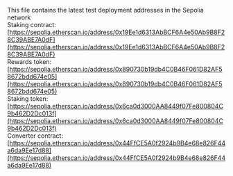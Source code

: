 This file contains the latest test deployment addresses in the Sepolia network<br/>Staking contract: [https://sepolia.etherscan.io/address/0x19Ee1d6313AbBCF6A4e50Ab9B8F28C39ABE7A0dF](https://sepolia.etherscan.io/address/0x19Ee1d6313AbBCF6A4e50Ab9B8F28C39ABE7A0dF)<br/>Rewards token: [https://sepolia.etherscan.io/address/0x890730b19db4C0B46F061D82AF58672bdd674e05](https://sepolia.etherscan.io/address/0x890730b19db4C0B46F061D82AF58672bdd674e05)<br/>Staking token: [https://sepolia.etherscan.io/address/0x6ca0d3000AA8449f07Fe800804C9b462D2Dc013f](https://sepolia.etherscan.io/address/0x6ca0d3000AA8449f07Fe800804C9b462D2Dc013f)<br/>Converter contract: [https://sepolia.etherscan.io/address/0x44FfCE5A0f2924b9B4e68e826F44a6da9Ee17d88](https://sepolia.etherscan.io/address/0x44FfCE5A0f2924b9B4e68e826F44a6da9Ee17d88)<br/>